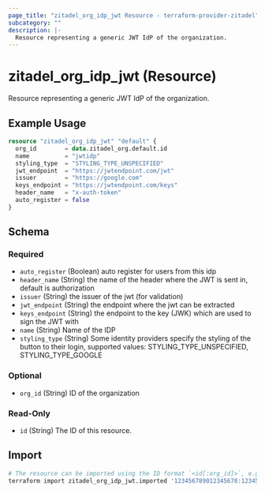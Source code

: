 ```yaml
---
page_title: "zitadel_org_idp_jwt Resource - terraform-provider-zitadel"
subcategory: ""
description: |-
  Resource representing a generic JWT IdP of the organization.
---
```


# zitadel_org_idp_jwt (Resource)

Resource representing a generic JWT IdP of the organization.

## Example Usage

```terraform
resource "zitadel_org_idp_jwt" "default" {
  org_id        = data.zitadel_org.default.id
  name          = "jwtidp"
  styling_type  = "STYLING_TYPE_UNSPECIFIED"
  jwt_endpoint  = "https://jwtendpoint.com/jwt"
  issuer        = "https://google.com"
  keys_endpoint = "https://jwtendpoint.com/keys"
  header_name   = "x-auth-token"
  auto_register = false
}
```

<!-- schema generated by tfplugindocs -->
## Schema

### Required

- `auto_register` (Boolean) auto register for users from this idp
- `header_name` (String) the name of the header where the JWT is sent in, default is authorization
- `issuer` (String) the issuer of the jwt (for validation)
- `jwt_endpoint` (String) the endpoint where the jwt can be extracted
- `keys_endpoint` (String) the endpoint to the key (JWK) which are used to sign the JWT with
- `name` (String) Name of the IDP
- `styling_type` (String) Some identity providers specify the styling of the button to their login, supported values: STYLING_TYPE_UNSPECIFIED, STYLING_TYPE_GOOGLE

### Optional

- `org_id` (String) ID of the organization

### Read-Only

- `id` (String) The ID of this resource.

## Import

```bash
# The resource can be imported using the ID format `<id[:org_id]>`, e.g.
terraform import zitadel_org_idp_jwt.imported '123456789012345678:123456789012345678'
```
